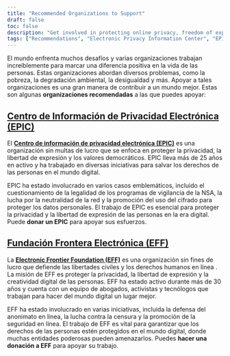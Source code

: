 ```yaml
---
title: "Recommended Organizations to Support"
draft: false
toc: false
description: "Get involved in protecting online privacy, freedom of expression, and democratic values by supporting the Electronic Privacy Information Center (EPIC) and Electronic Frontier Foundation (EFF). These organizations work tirelessly to safeguard your rights in the digital world. Your donation can help fund EFF’s lawyers, activists, and technologists in their efforts to defend human rights and liberties online. Join the cause today by visiting the links provided."
tags: ["Recommendations", "Electronic Privacy Information Center", "EPIC", "Electronic Frontier Foundation", "EFF", "privacy", "freedom of expression", "democratic values", "mission", "civil liberties", "human rights", "attorneys", "activists", "technologists", "free expression", "digital creativity"]
---
```


 El mundo enfrenta muchos desafíos y varias organizaciones trabajan increíblemente para marcar una diferencia positiva en la vida de las personas. Estas organizaciones abordan diversos problemas, como la pobreza, la degradación ambiental, la desigualdad y más. Apoyar a tales organizaciones es una gran manera de contribuir a un mundo mejor. Estas son algunas **organizaciones recomendadas** a las que puedes apoyar:  ## [Centro de Información de Privacidad Electrónica (EPIC)](https://donatenow.networkforgood.org/epic)  El [**Centro de información de privacidad electrónica (EPIC)**](https://donatenow.networkforgood.org/epic) es una organización sin multas de lucro que se enfoca en proteger la privacidad, la libertad de expresión y los valores democráticos. EPIC lleva más de 25 años en activo y ha trabajado en diversas iniciativas para salvar los derechos de las personas en el mundo digital.  EPIC ha estado involucrado en varios casos emblemáticos, incluido el cuestionamiento de la legalidad de los programas de vigilancia de la NSA, la lucha por la neutralidad de la red y la promoción del uso del cifrado para proteger los datos personales. El trabajo de EPIC es esencial para proteger la privacidad y la libertad de expresión de las personas en la era digital. Puede **donar un EPIC** para apoyar sus esfuerzos.  ## [Fundación Frontera Electrónica (EFF)](https://www.eff.org/issues/bloggers/legal/join)  La [**Electronic Frontier Foundation (EFF)**](https://www.eff.org/issues/bloggers/legal/join) es una organización sin fines de lucro que defiende las libertades civiles y los derechos humanos en línea . La misión de EFF es proteger la privacidad, la libertad de expresión y la creatividad digital de las personas. EFF ha estado activo durante más de 30 años y cuenta con un equipo de abogados, activistas y tecnólogos que trabajan para hacer del mundo digital un lugar mejor.  EFF ha estado involucrado en varias iniciativas, incluida la defensa del anonimato en línea, la lucha contra la censura y la promoción de la seguridad en línea. El trabajo de EFF es vital para garantizar que los derechos de las personas estén protegidos en el mundo digital, donde muchas entidades poderosas pueden amenazarlos. Puedes **hacer una donación a EFF** para apoyar su trabajo.